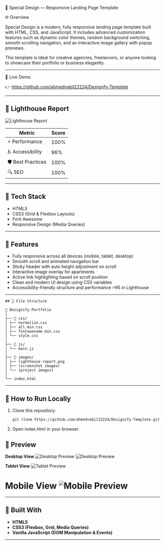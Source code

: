 🧩 Special Design — Responsive Landing Page Template

🌐 Overview

Special Design is a modern, fully responsive landing page template built with HTML, CSS, and JavaScript.
It includes advanced customization features such as dynamic color themes, random background switching, smooth scrolling navigation, and an interactive image gallery with popup previews.

This template is ideal for creative agencies, freelancers, or anyone looking to showcase their portfolio or business elegantly.

---

🚀 Live Demo

👉 https://github.com/ahmednabil22224/Designify-Template

---

## 🌟 Lighthouse Report

![Lighthouse Report](./images/lighthouse-report.png)

| Metric            | Score |
| ----------------- | ----- |
| ⚡ Performance    | 100%  |
| ♿ Accessibility  | 96%   |
| 🛡️ Best Practices | 100%  |
| 🔍 SEO            | 100%  |

---

## 🧰 Tech Stack

- HTML5
- CSS3 (Grid & Flexbox Layouts)
- Font Awesome
- Responsive Design (Media Queries)

---

## 🎯 Features

- Fully responsive across all devices (mobile, tablet, desktop)
- Smooth scroll and animated navigation bar
- Sticky header with auto height adjustment on scroll
- Interactive image overlay for apartments
- Active link highlighting based on scroll position
- Clean and modern UI design using CSS variables
- Accessibility-friendly structure and performance >95 in Lighthouse

---

```
## 🧩 File Structure

📁 Designify-Portfolio
│
├── 📁 css/
│ ├── normalize.css
│ ├── all.min.css
│ ├── fontawesome.min.css
│ └── style.css
│
├── 📁 js/
│ └── main.js
│
├── 📁 images/
│ ├── lighthouse-report.png
│ ├── (screenshot images)
│ └── (project images)
│
└── index.html
```

---

## 🚀 How to Run Locally

1. Clone this repository:

   ```bash
   git clone https://github.com/ahmednabil22224/Designify-Template.git

   ```

2. Open index.html in your browser.

## 📸 Preview

**Desktop View**
![Desktop Preview](./images/preview-desktop1.png)
![Desktop Preview](./images/preview-desktop2.png)

**Tablet View**
![Tablet Preview](./images/preview-tablet.png)

**Mobile View**
![Mobile Preview](./images/preview-mobile.png)
=======

---

## 🧰 Built With

- **HTML5**
- **CSS3 (Flexbox, Grid, Media Queries)**
- **Vanilla JavaScript (DOM Manipulation & Events)**

---
